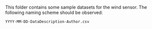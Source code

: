 This folder contains some sample datasets for the wind sensor. The
following naming scheme should be observed:

    YYYY-MM-DD-DataDescription-Author.csv



